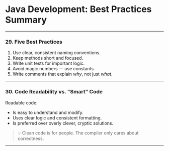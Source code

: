 # Java Development: Best Practices Summary

---

### 29. Five Best Practices

1. Use clear, consistent naming conventions.
2. Keep methods short and focused.
3. Write unit tests for important logic.
4. Avoid magic numbers — use constants.
5. Write comments that explain *why*, not just *what*.

---

### 30. Code Readability vs. "Smart" Code

Readable code:
- Is easy to understand and modify.
- Uses clear logic and consistent formatting.
- Is preferred over overly clever, cryptic solutions.

> 💡 Clean code is for people. The compiler only cares about correctness.

---
